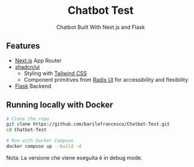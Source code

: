 <h1 align="center">Chatbot Test</h1>
<p align="center">
  Chatbot Built With Next.js and Flask
</p>


## Features

- [Next.js](https://nextjs.org) App Router
- [shadcn/ui](https://ui.shadcn.com)
  - Styling with [Tailwind CSS](https://tailwindcss.com)
  - Component primitives from [Radix UI](https://radix-ui.com) for accessibility and flexibility
- [Flask](https://flask.palletsprojects.com) Backend


## Running locally with Docker

```bash
# Clone the repo
git clone https://github.com/barilefrancesco/Chatbot-Test.git
cd Chatbot-Test
```

```bash
# Run with Docker Compose
docker compose up --build -d
```

Nota: La versione che viene eseguita è in debug mode.

